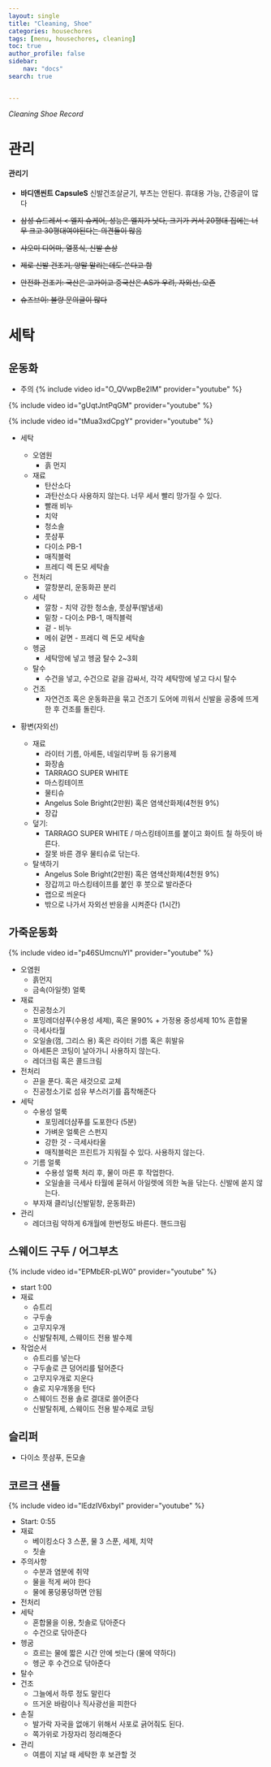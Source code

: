 ```yaml
---
layout: single
title: "Cleaning, Shoe"
categories: housechores
tags: [menu, housechores, cleaning]
toc: true
author_profile: false
sidebar:
    nav: "docs"
search: true


---
```


*Cleaning Shoe Record*



# 관리

#### 관리기

- **바디앤씬트 CapsuleS** 신발건조살균기, 부츠는 안된다. 휴대용 가능, 간증글이 많다

- ~~삼성 슈드레서 < 엘지 슈케어, 성능은 엘지가 낫다, 크기가 커서 20평대 집에는 너무 크고 30평대여야된다는 의견들이 많음~~
- ~~샤오미 디어마, 열풍식, 신발 손상~~
- ~~제로 신발 건조기, 양말 말리는데도 쓴다고 함~~

- ~~안전화 건조기: 국산은 고가이고 중국산은 AS가 우려, 자외선, 오존~~
- ~~슈즈브이: 불량 문의글이 많다~~



# 세탁

## 운동화

- 주의
  {% include video id="O_QVwpBe2IM" provider="youtube" %}

{% include video id="gUqtJntPqGM" provider="youtube" %}

{% include video id="tMua3xdCpgY" provider="youtube" %}

- 세탁
  - 오염원
    - 흙 먼지
  - 재료
    - 탄산소다
    - 과탄산소다 사용하지 않는다. 너무 세서 빨리 망가질 수 있다.
    - 빨래 비누
    - 치약
    - 청소솔
    - 풋샴푸
    - 다이소 PB-1
    - 매직블럭
    - 프레디 렉 돈모 세탁솔
  - 전처리
    - 깔창분리, 운동화끈 분리
  - 세탁
    - 깔창 - 치약 강한 청소솔, 풋샴푸(발냄새)
    - 밑창 - 다이소 PB-1, 매직블럭
    - 겉 - 비누
    - 메쉬 겉면 - 프레디 렉 돈모 세탁솔
  - 헹굼
    - 세탁망에 넣고 헹굼 탈수 2~3회
  - 탈수
    - 수건을 넣고, 수건으로 겉을 감싸서, 각각 세탁망에 넣고 다시 탈수
  - 건조
    - 자연건조 혹은 운동화끈을 묶고 건조기 도어에 끼워서 신발을 공중에 뜨게한 후 건조를 돌린다.

- 황변(자외선) 
  - 재료
    - 라이터 기름, 아세톤, 네일리무버 등 유기용제 
    - 화장솜
    - TARRAGO SUPER WHITE 
    - 마스킹테이프
    - 물티슈
    - Angelus Sole Bright(2만원) 혹은 염색산화제(4천원 9%)
    - 장갑
  - 덮기: 
    - TARRAGO SUPER WHITE / 마스킹테이프를 붙이고 화이트 칠 하듯이 바른다.
    - 잘못 바른 경우 물티슈로 닦는다.
  - 탈색하기
    - Angelus Sole Bright(2만원) 혹은 염색산화제(4천원 9%)
    - 장갑끼고 마스킹테이프를 붙인 후 붓으로 발라준다
    - 랩으로 씌운다
    - 밖으로 나가서 자외선 반응을 시켜준다 (1시간)



## 가죽운동화

{% include video id="p46SUmcnuYI" provider="youtube" %}

- 오염원
  - 흙먼지
  - 금속(아일렛) 얼룩
- 재료
  - 진공청소기
  - 포밍레더샴푸(수용성 세제), 혹은 물90% + 가정용 중성세제 10% 혼합물
  - 극세사타월
  - 오일솔(껌, 그리스 용) 혹은 라이터 기름 혹은 휘발유
  - 아세톤은 코팅이 날아가니 사용하지 않는다.
  - 레더크림 혹은 콜드크림
- 전처리
  - 끈을 푼다. 혹은 새것으로 교체
  - 진공청소기로 섬유 부스러기를 흡착해준다
- 세탁
  - 수용성 얼룩
    - 포밍레더샴푸를 도포한다 (5분)
    - 가벼운 얼룩은 스펀지
    - 강한 것 - 극세사타올
    - 매직블럭은 프린트가 지워질 수 있다. 사용하지 않는다.
  - 기름 얼룩
    - 수용성 얼룩 처리 후, 물이 마른 후 작업한다.
    - 오일솔을 극세사 타월에 묻혀서 아일렛에 의한 녹을 닦는다. 신발에 쏟지 않는다. 
  - 부자재 클리닝(신발밑창, 운동화끈)
- 관리
  - 레더크림 약하게 6개월에 한번정도 바른다. 핸드크림



## 스웨이드 구두 / 어그부츠

{% include video id="EPMbER-pLW0" provider="youtube" %}

- start 1:00
- 재료
  - 슈트리
  - 구두솔
  - 고무지우개
  - 신발탈취제, 스웨이드 전용 발수제
- 작업순서
  - 슈트리를 넣는다
  - 구두솔로 큰 덩어리를 털어준다
  - 고무지우개로 지운다
  - 솔로 지우개똥을 턴다
  - 스웨이드 전용 솔로 결대로 쓸어준다
  - 신발탈취제, 스웨이드 전용 발수제로 코팅



## 슬리퍼

- 다이소 풋샴푸, 돈모솔



## 코르크 샌들

{% include video id="lEdzIV6xbyI" provider="youtube" %}

- Start: 0:55
- 재료
  - 베이킹소다 3 스푼, 물 3 스푼, 세제, 치약
  - 칫솔
- 주의사항
  - 수분과 염분에 취약
  - 물을 적게 써야 한다
  - 물에 풍덩풍덩하면 안됨
- 전처리
- 세탁
  - 혼합물을 이용, 칫솔로 닦아준다
  - 수건으로 닦아준다
- 헹굼
  - 흐르는 물에 짧은 시간 안에 씻는다 (물에 약하다)
  - 헹군 후 수건으로 닦아준다
- 탈수
- 건조
  - 그늘에서 하루 정도 말린다
  - 뜨거운 바람이나 직사광선을 피한다
- 손질
  - 발가락 자국을 없애기 위해서 사포로 긁어줘도 된다.
  - 쪽가위로 가장자리 정리해준다
- 관리
  - 여름이 지날 때 세탁한 후 보관할 것